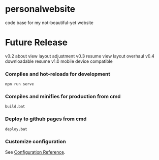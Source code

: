 # personalwebsite
code base for my not-beautiful-yet website

# Future Release
v0.2 about view layout adjustment
v0.3 resume view layout overhaul
v0.4 downloadable resume
v1.0 mobile device compatible

### Compiles and hot-reloads for development
```
npm run serve
```

### Compiles and minifies for production from cmd
```
build.bat
```

### Deploy to github pages from cmd
```
deploy.bat
```

### Customize configuration
See [Configuration Reference](https://cli.vuejs.org/config/).
